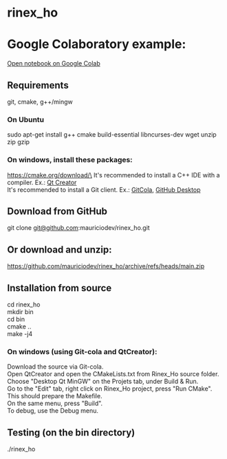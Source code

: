 # rinex_ho

# Google Colaboratory example:
[Open notebook on Google Colab](https://colab.research.google.com/drive/1RpyO_5xuy44qs30U3xIRyYTYpcSjSvWu?usp=sharing)

## Requirements
git, cmake, g++/mingw

### On Ubuntu
  sudo apt-get install g++ cmake build-essential libncurses-dev wget unzip zip gzip

### On windows, install these packages: 
  https://cmake.org/download/\
  It's recommended to install a C++ IDE with a compiler. Ex.: [Qt Creator](https://www.qt.io/download-qt-installer)\
  It's recommended to install a Git client. Ex.: [GitCola](https://git-cola.github.io/downloads.html), [GitHub Desktop](https://desktop.github.com/)

## Download from GitHub
git clone git@github.com:mauriciodev/rinex_ho.git

## Or download and unzip: 
https://github.com/mauriciodev/rinex_ho/archive/refs/heads/main.zip

## Installation from source
cd rinex_ho\
mkdir bin\
cd bin\
cmake ..\
make -j4

### On windows (using Git-cola and QtCreator):
Download the source via Git-cola. \
Open QtCreator and open the CMakeLists.txt from Rinex_Ho source folder. \
Choose "Desktop Qt MinGW" on the Projets tab, under Build & Run. \
Go to the "Edit" tab, right click on Rinex_Ho project, press "Run CMake". This should prepare the Makefile. \
On the same menu, press "Build". \
To debug, use the Debug menu.



## Testing (on the bin directory)
./rinex_ho



